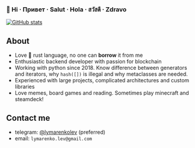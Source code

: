 ### 👋 Hi · Привет · Salut · Hola · สวัสดี · Zdravo

[![GitHub stats](https://github-readme-stats.vercel.app/api?username=sevenzing&count_private=true&include_all_commits=true)](https://github.com/anuraghazra/github-readme-stats)


## About
+ Love 🦀 rust language, no one can **borrow** it from me
+ Enthusiastic backend developer with passion for blockchain
+ Working with python since 2018. Know difference between generators and iterators, why `hash([])` is illegal and why metaclasses are needed.
+ Experienced with large projects, complicated architectures and custom libraries
+ Love memes, board games and reading. Sometimes play minecraft and steamdeck!


## Contact me
+ telegram: [@lymarenkolev](https://t.me/lymarenkolev) (preferred)
+ email: `lymarenko.lev@gmail.com`
